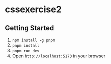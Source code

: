 # cssexercise2

## Getting Started

1. `npm install -g pnpm`
1. `pnpm install`
2. `pnpm run dev`
3. Open `http://localhost:5173` in your browser
